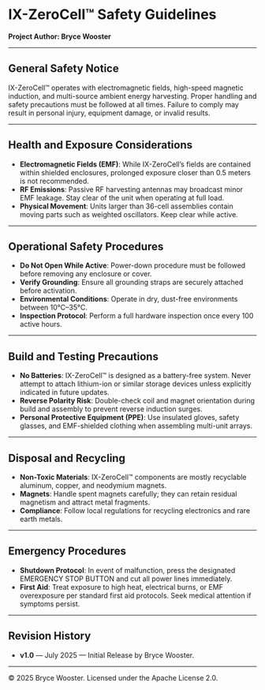 # IX-ZeroCell™ Safety Guidelines  
**Project Author: Bryce Wooster**

---

## General Safety Notice

IX-ZeroCell™ operates with electromagnetic fields, high-speed magnetic induction, and multi-source ambient energy harvesting. Proper handling and safety precautions must be followed at all times. Failure to comply may result in personal injury, equipment damage, or invalid results.

---

## Health and Exposure Considerations

- **Electromagnetic Fields (EMF)**: While IX-ZeroCell’s fields are contained within shielded enclosures, prolonged exposure closer than 0.5 meters is not recommended.
- **RF Emissions**: Passive RF harvesting antennas may broadcast minor EMF leakage. Stay clear of the unit when operating at full load.
- **Physical Movement**: Units larger than 36-cell assemblies contain moving parts such as weighted oscillators. Keep clear while active.

---

## Operational Safety Procedures

- **Do Not Open While Active**: Power-down procedure must be followed before removing any enclosure or cover.
- **Verify Grounding**: Ensure all grounding straps are securely attached before activation.
- **Environmental Conditions**: Operate in dry, dust-free environments between 10°C–35°C.
- **Inspection Protocol**: Perform a full hardware inspection once every 100 active hours.

---

## Build and Testing Precautions

- **No Batteries**: IX-ZeroCell™ is designed as a battery-free system. Never attempt to attach lithium-ion or similar storage devices unless explicitly indicated in future updates.
- **Reverse Polarity Risk**: Double-check coil and magnet orientation during build and assembly to prevent reverse induction surges.
- **Personal Protective Equipment (PPE)**: Use insulated gloves, safety glasses, and EMF-shielded clothing when assembling multi-unit arrays.

---

## Disposal and Recycling

- **Non-Toxic Materials**: IX-ZeroCell™ components are mostly recyclable aluminum, copper, and neodymium magnets.
- **Magnets**: Handle spent magnets carefully; they can retain residual magnetism and attract metal fragments.
- **Compliance**: Follow local regulations for recycling electronics and rare earth metals.

---

## Emergency Procedures

- **Shutdown Protocol**: In event of malfunction, press the designated EMERGENCY STOP BUTTON and cut all power lines immediately.
- **First Aid**: Treat exposure to high heat, electrical burns, or EMF overexposure per standard first aid protocols. Seek medical attention if symptoms persist.

---

## Revision History
- **v1.0** — July 2025 — Initial Release by Bryce Wooster.

---

© 2025 Bryce Wooster. Licensed under the Apache License 2.0.
